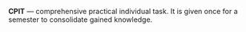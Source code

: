 **CPIT** — comprehensive practical individual task. It is given once for a semester to consolidate gained knowledge.